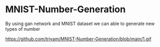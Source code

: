 # MNIST-Number-Generation
By using gan network and MNIST dataset we can able to generate new types of number

https://github.com/triyam/MNIST-Number-Generation/blob/main/1.gif
